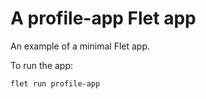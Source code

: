 # A profile-app Flet app

An example of a minimal Flet app.

To run the app:

```
flet run profile-app
```